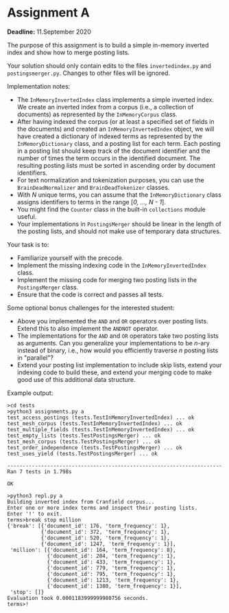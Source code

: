 # Assignment A

**Deadline:** 11.September 2020

The purpose of this assignment is to build a simple in-memory inverted index and show how to merge posting lists.

Your solution should only contain edits to the files `invertedindex.py` and `postingsmerger.py`. Changes to other files will be ignored.

Implementation notes:

* The `InMemoryInvertedIndex` class implements a simple inverted index. We create an inverted index from a corpus (i.e., a collection of documents) as represented by the `InMemoryCorpus` class.
* After having indexed the corpus (or at least a specified set of fields in the documents) and created an `InMemoryInvertedIndex` object, we will have created a dictionary of indexed terms as represented by the `InMemoryDictionary` class, and a posting list for each term. Each posting in a posting list should keep track of the document identifier and the number of times the term occurs in the identified document. The resulting posting lists must be sorted in ascending order by document identifiers.
* For text normalization and tokenization purposes, you can use the `BrainDeadNormalizer` and `BrainDeadTokenizer` classes.
* With _N_ unique terms, you can assume that the `InMemoryDictionary` class assigns identifiers to terms in the range [_0, ..., N - 1_].
* You might find the `Counter` class in the built-in `collections` module useful.
* Your implementations in `PostingsMerger` should be linear in the length of the posting lists, and should not make use of temporary data structures.

Your task is to:

* Familiarize yourself with the precode.
* Implement the missing indexing code in the `InMemoryInvertedIndex` class.
* Implement the missing code for merging two posting lists in the `PostingsMerger` class.
* Ensure that the code is correct and passes all tests.

Some optional bonus challenges for the interested student:

* Above you implemented the `AND` and `OR` operators over posting lists. Extend this to also implement the `ANDNOT` operator.
* The implementations for the `AND` and `OR` operators take two posting lists as arguments. Can you generalize your implementations to be _n_-ary instead of binary, i.e., how would you efficiently traverse _n_ posting lists in "parallel"?
* Extend your posting list implementation to include skip lists, extend your indexing code to build these, and extend your merging code to make good use of this additional data structure.

Example output:

```
>cd tests
>python3 assignments.py a
test_access_postings (tests.TestInMemoryInvertedIndex) ... ok
test_mesh_corpus (tests.TestInMemoryInvertedIndex) ... ok
test_multiple_fields (tests.TestInMemoryInvertedIndex) ... ok
test_empty_lists (tests.TestPostingsMerger) ... ok
test_mesh_corpus (tests.TestPostingsMerger) ... ok
test_order_independence (tests.TestPostingsMerger) ... ok
test_uses_yield (tests.TestPostingsMerger) ... ok

----------------------------------------------------------------------
Ran 7 tests in 1.798s

OK

>python3 repl.py a
Building inverted index from Cranfield corpus...
Enter one or more index terms and inspect their posting lists.
Enter '!' to exit.
terms>break stop million
{'break': [{'document_id': 176, 'term_frequency': 1},
           {'document_id': 372, 'term_frequency': 1},
           {'document_id': 520, 'term_frequency': 1},
           {'document_id': 1247, 'term_frequency': 1}],
 'million': [{'document_id': 164, 'term_frequency': 8},
             {'document_id': 204, 'term_frequency': 1},
             {'document_id': 433, 'term_frequency': 1},
             {'document_id': 779, 'term_frequency': 1},
             {'document_id': 795, 'term_frequency': 1},
             {'document_id': 1213, 'term_frequency': 1},
             {'document_id': 1380, 'term_frequency': 1}],
 'stop': []}
Evaluation took 0.0001183999999980756 seconds.
terms>!
```
